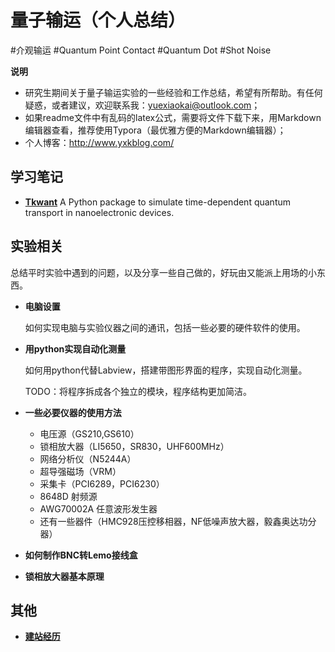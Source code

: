 # 量子输运（个人总结）

#介观输运 #Quantum Point Contact #Quantum Dot #Shot Noise

**说明**

- 研究生期间关于量子输运实验的一些经验和工作总结，希望有所帮助。有任何疑惑，或者建议，欢迎联系我：yuexiaokai@outlook.com；
- 如果readme文件中有乱码的latex公式，需要将文件下载下来，用Markdown编辑器查看，推荐使用Typora（最优雅方便的Markdown编辑器）；
- 个人博客：http://www.yxkblog.com/



## 学习笔记

- [**Tkwant**](http://www.yxkblog.com/StudyNotes/tkwant/0_tkwant.html)
  A Python package to simulate time-dependent quantum transport in nanoelectronic devices.



## 实验相关

总结平时实验中遇到的问题，以及分享一些自己做的，好玩由又能派上用场的小东西。

  - **电脑设置** 

    如何实现电脑与实验仪器之间的通讯，包括一些必要的硬件软件的使用。

- **用python实现自动化测量**

  如何用python代替Labview，搭建带图形界面的程序，实现自动化测量。

  TODO：将程序拆成各个独立的模块，程序结构更加简洁。


- **一些必要仪器的使用方法**
  - 电压源（GS210,GS610）
  - 锁相放大器（LI5650，SR830，UHF600MHz）
  - 网络分析仪（N5244A）
  - 超导强磁场（VRM）
  - 采集卡（PCI6289，PCI6230）
  - 8648D 射频源
  - AWG70002A 任意波形发生器
  - 还有一些器件（HMC928压控移相器，NF低噪声放大器，毅鑫奥达功分器）

- **如何制作BNC转Lemo接线盒**

- **锁相放大器基本原理**



## 其他

- [**建站经历**](http://www.yxkblog.com/其他/建站经历/建站经历.html)
